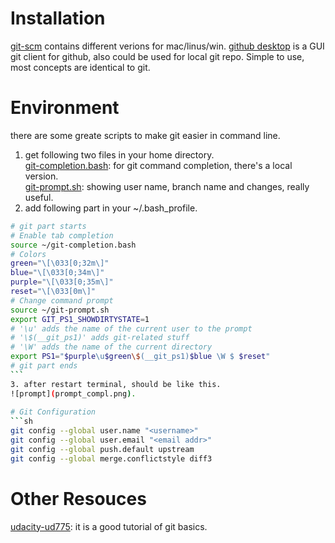 # Installation
[git-scm](https://git-scm.com/downloads) contains different verions for mac/linus/win.
[github desktop](https://desktop.github.com) is a GUI git client for github, also could be used for local git repo. Simple to use, most concepts are identical to git.   


# Environment    
there are some greate scripts to make git easier in command line.    
1. get following two files in your home directory.  
[git-completion.bash](https://raw.githubusercontent.com/git/git/master/contrib/completion/git-completion.bash): for git command completion, there's a local version.  
[git-prompt.sh](https://raw.githubusercontent.com/git/git/master/contrib/completion/git-prompt.sh): showing user name, branch name and changes, really useful.  
2. add following part in your ~/.bash_profile.        
```sh
# git part starts
# Enable tab completion
source ~/git-completion.bash
# Colors
green="\[\033[0;32m\]"
blue="\[\033[0;34m\]"
purple="\[\033[0;35m\]"
reset="\[\033[0m\]"
# Change command prompt
source ~/git-prompt.sh
export GIT_PS1_SHOWDIRTYSTATE=1
# '\u' adds the name of the current user to the prompt
# '\$(__git_ps1)' adds git-related stuff
# '\W' adds the name of the current directory
export PS1="$purple\u$green\$(__git_ps1)$blue \W $ $reset"
# git part ends
```          
3. after restart terminal, should be like this.  
![prompt](prompt_compl.png).   
        
# Git Configuration   
```sh
git config --global user.name "<username>"   
git config --global user.email "<email addr>"   
git config --global push.default upstream   
git config --global merge.conflictstyle diff3   
```


# Other Resouces   
[udacity-ud775](https://www.udacity.com/course/how-to-use-git-and-github--ud775): it is a good tutorial of git basics.

